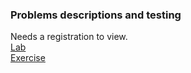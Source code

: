 ### Problems descriptions and testing  

Needs a registration to view.  
[Lab](https://judge.softuni.org/Contests/1499/Inheritance-Lab)  
[Exercise](https://judge.softuni.org/Contests/1500)
